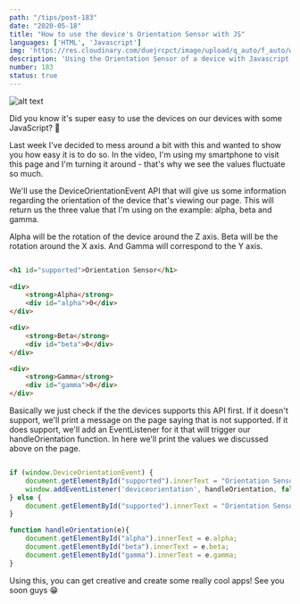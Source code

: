 ```yaml
---
path: "/tips/post-183"
date: "2020-05-18"
title: "How to use the device's Orientation Sensor with JS"
languages: ['HTML', 'Javascript']
img: 'https://res.cloudinary.com/duejrcpct/image/upload/q_auto/f_auto/w_1000/v1589810807/tips/183-1_q7wzbn.png'
description: 'Using the Orientation Sensor of a device with Javascript'
number: 183
status: true
---
```


![alt text](https://res.cloudinary.com/duejrcpct/image/upload/q_auto/v1589811022/tips/183-2_jtijst.gif "Smartphone orientation sensor")

Did you know it's super easy to use the devices on our devices with some JavaScript? 🤔

Last week I've decided to mess around a bit with this and wanted to show you how easy it is to do so. In the video, I'm using my smartphone to visit this page and I'm turning it around - that's why we see the values fluctuate so much.

We'll use the DeviceOrientationEvent API that will give us some information regarding the orientation of the device that's viewing our page. This will return us the three value that I'm using on the example: alpha, beta and gamma. 

Alpha will be the rotation of the device around the Z axis. Beta will be the rotation around the X axis. And Gamma will correspond to the Y axis.

```html

<h1 id="supported">Orientation Sensor</h1>
            
<div>
    <strong>Alpha</strong>
    <div id="alpha">0</div>
</div>

<div>
    <strong>Beta</strong>
    <div id="beta">0</div>
</div>

<div>
    <strong>Gamma</strong>
    <div id="gamma">0</div>
</div>

```

Basically we just check if the the devices supports this API first. If it doesn't support, we'll print a message on the page saying that is not supported. If it does support, we'll add an  EventListener for it that will trigger our handleOrientation function. In here we'll print the values we discussed above on the page.

```javascript

if (window.DeviceOrientationEvent) {
    document.getElementById("supported").innerText = "Orientation Sensor Supported!";
    window.addEventListener('deviceorientation', handleOrientation, false);
} else {
    document.getElementById("supported").innerText = "Orientation Sensor Not Supported!";
}

function handleOrientation(e){
    document.getElementById("alpha").innerText = e.alpha;
    document.getElementById("beta").innerText = e.beta;
    document.getElementById("gamma").innerText = e.gamma;
}

```

Using this, you can get creative and create some really cool apps! See you soon guys 😁